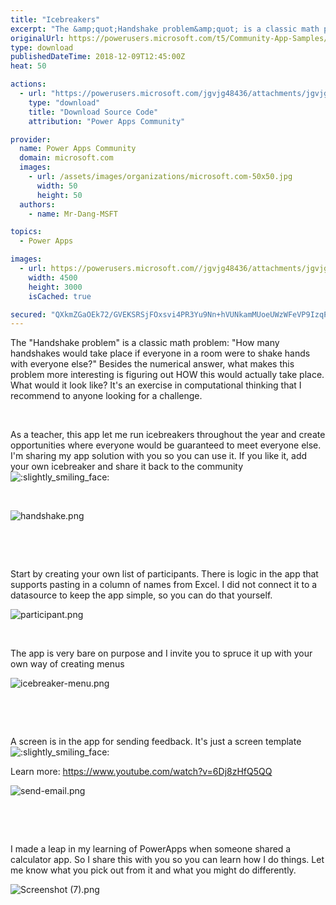 ```yaml
---
title: "Icebreakers"
excerpt: "The &amp;quot;Handshake problem&amp;quot; is a classic math problem: &amp;quot;How many handshakes would take place if everyone in a room were to shake hands"
originalUrl: https://powerusers.microsoft.com/t5/Community-App-Samples/Icebreakers/td-p/189925
type: download
publishedDateTime: 2018-12-09T12:45:00Z
heat: 50

actions:
  - url: "https://powerusers.microsoft.com/jgvjg48436/attachments/jgvjg48436/AppFeedbackGallery/61/2/Icebreakers%20(91).msapp"
    type: "download"
    title: "Download Source Code"
    attribution: "Power Apps Community"

provider:
  name: Power Apps Community
  domain: microsoft.com
  images:
    - url: /assets/images/organizations/microsoft.com-50x50.jpg
      width: 50
      height: 50
  authors:
    - name: Mr-Dang-MSFT

topics:
  - Power Apps

images:
  - url: https://powerusers.microsoft.com//jgvjg48436/attachments/jgvjg48436/AppFeedbackGallery/61/1/Screenshot%20(7).png
    width: 4500
    height: 3000
    isCached: true

secured: "QXkmZGaOEk72/GVEKSRSjFOxsvi4PR3Yu9Nn+hVUNkamMUoeUWzWFeVP9IzqPGgiICJxjpeVQEPN3O7tsNDFpZnoNK45BiMfFJQm2GahwjYNY5fsxwVDRsr745PSHYX0Ud61YYCM7h9mEDyRLm4eGVbEKrh3MuvHGSnanE0vRxCwTAjgXEdMm7n4dpd0n6Ydne+tXc+7bsmaHfPFl7vAo0LjpbGg3jbwpHfNy1ikcz7u2JN9vuHjcQrpAL452sjqyHb+H5m2rOZ6d9YpUPwWlBBMcuX/T63O2ltF1sJoAUskbUuX8HWJxsUfaBN63l2GnrkoQBFi9VzuelEpV9agNImGb32WY21E6iYAQdyh69RUzRlBKEnZ/R92NtPaQii0aHq7sMQDHnUCzTK9Nzk9F3VCsADEVrrn6N3hDaxm5BNWKcxVIiXyDixaBl1jTJ1q;krkE67E4hYOC56YVzxSWmw=="
---
```

<p>The "Handshake problem" is a classic math problem: "How many handshakes would take place if everyone in a room were to shake hands with everyone else?" Besides the numerical answer, what makes this problem more interesting is figuring out HOW this would actually take place. What would it look like? It's an exercise in computational thinking that I recommend to anyone looking for a challenge.</p>
<p>&nbsp;</p>
<p>As a teacher, this app let me run icebreakers throughout the year and create opportunities where everyone would be guaranteed to meet everyone else. I'm sharing my app solution with you so you can use it. If you like it, add your own icebreaker and share it back to the community <img class="lia-deferred-image lia-image-emoji" src="/html/emoticons/1f642.png" alt=":slightly_smiling_face:" title=":slightly_smiling_face:"></p>
<p>&nbsp;</p>
<p><span class="lia-inline-image-display-wrapper lia-image-align-center" image-alt="handshake.png" style="width: 999px;"><img src="https://powerusers.microsoft.com/t5/image/serverpage/image-id/44653iD42881F0B4AB5AA1/image-size/large?v=1.0&amp;px=999" title="handshake.png" alt="handshake.png" li-image-url="https://powerusers.microsoft.com/t5/image/serverpage/image-id/44653iD42881F0B4AB5AA1?v=1.0" li-image-display-id="'44653iD42881F0B4AB5AA1'" li-message-uid="'189925'" li-messages-message-image="true" li-bindable="" class="lia-media-image" tabindex="0" li-bypass-lightbox-when-linked="true" li-use-hover-links="false"></span></p>
<p>&nbsp;</p>
<p>&nbsp;</p>
<p>Start by creating your own list of participants. There is logic in the app that supports pasting in a column of names from Excel. I did not connect it to a datasource to keep the app simple, so you can do that yourself.</p>
<p><span class="lia-inline-image-display-wrapper lia-image-align-center" image-alt="participant.png" style="width: 999px;"><img src="https://powerusers.microsoft.com/t5/image/serverpage/image-id/44652i6968D426293C9624/image-size/large?v=1.0&amp;px=999" title="participant.png" alt="participant.png" li-image-url="https://powerusers.microsoft.com/t5/image/serverpage/image-id/44652i6968D426293C9624?v=1.0" li-image-display-id="'44652i6968D426293C9624'" li-message-uid="'189925'" li-messages-message-image="true" li-bindable="" class="lia-media-image" tabindex="0" li-bypass-lightbox-when-linked="true" li-use-hover-links="false"></span></p>
<p>&nbsp;</p>
<p>The app is very bare on purpose and I invite you to spruce it up with your own way of creating menus</p>
<p><span class="lia-inline-image-display-wrapper lia-image-align-center" image-alt="icebreaker-menu.png" style="width: 999px;"><img src="https://powerusers.microsoft.com/t5/image/serverpage/image-id/44651i92289755D617B5B4/image-size/large?v=1.0&amp;px=999" title="icebreaker-menu.png" alt="icebreaker-menu.png" li-image-url="https://powerusers.microsoft.com/t5/image/serverpage/image-id/44651i92289755D617B5B4?v=1.0" li-image-display-id="'44651i92289755D617B5B4'" li-message-uid="'189925'" li-messages-message-image="true" li-bindable="" class="lia-media-image" tabindex="0" li-bypass-lightbox-when-linked="true" li-use-hover-links="false"></span></p>
<p>&nbsp;</p>
<p>&nbsp;</p>
<p>A screen is in the app for sending feedback. It's just a screen template <img class="lia-deferred-image lia-image-emoji" src="/html/emoticons/1f642.png" alt=":slightly_smiling_face:" title=":slightly_smiling_face:"></p>
<p>Learn more: <a href="https://www.youtube.com/watch?v=6Dj8zHfQ5QQ" target="_blank" rel="nofollow noopener noreferrer">https://www.youtube.com/watch?v=6Dj8zHfQ5QQ</a></p>
<p><span class="lia-inline-image-display-wrapper lia-image-align-center" image-alt="send-email.png" style="width: 999px;"><img src="https://powerusers.microsoft.com/t5/image/serverpage/image-id/44650iC516116F44C3A421/image-size/large?v=1.0&amp;px=999" title="send-email.png" alt="send-email.png" li-image-url="https://powerusers.microsoft.com/t5/image/serverpage/image-id/44650iC516116F44C3A421?v=1.0" li-image-display-id="'44650iC516116F44C3A421'" li-message-uid="'189925'" li-messages-message-image="true" li-bindable="" class="lia-media-image" tabindex="0" li-bypass-lightbox-when-linked="true" li-use-hover-links="false"></span></p>
<p>&nbsp;</p>
<p>&nbsp;</p>
<p>I made a leap in my learning of PowerApps when someone shared a calculator app. So I share this with you so you can learn how I do things. Let me know what you pick out from it and what you might do differently.</p>
<p><span class="lia-inline-image-display-wrapper lia-image-align-center" image-alt="Screenshot (7).png" style="width: 999px;"><img src="https://powerusers.microsoft.com/t5/image/serverpage/image-id/44654i35A54B654693309E/image-size/large?v=1.0&amp;px=999" title="Screenshot (7).png" alt="Screenshot (7).png" li-image-url="https://powerusers.microsoft.com/t5/image/serverpage/image-id/44654i35A54B654693309E?v=1.0" li-image-display-id="'44654i35A54B654693309E'" li-message-uid="'189925'" li-messages-message-image="true" li-bindable="" class="lia-media-image" tabindex="0" li-bypass-lightbox-when-linked="true" li-use-hover-links="false"></span></p>
<p>&nbsp;</p>
<p>&nbsp;</p>

